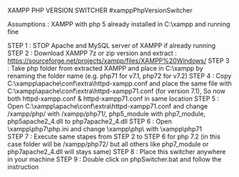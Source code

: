 XAMPP PHP VERSION SWITCHER #xamppPhpVersionSwitcher

Assumptions : XAMPP with php 5 already installed in C:\xampp and running fine

STEP 1 : STOP Apache and MySQL server of XAMPP if already running
STEP 2 : Download XAMPP 7z or zip version and extract :  https://sourceforge.net/projects/xampp/files/XAMPP%20Windows/
STEP 3 : Take php folder from extracted XAMPP and place in C:\xampp by renaming the folder name (e.g. php71 for v7.1, php72 for v7.2)
STEP 4 : Copy C:\xampp\apache\conf\extra\httpd-xampp.conf and place the same file with C:\xampp\apache\conf\extra\httpd-xampp71.conf (for version 7.1), So now both httpd-xampp.conf & httpd-xampp71.conf in same location
STEP 5 : Open C:\xampp\apache\conf\extra\httpd-xampp71.conf and change /xampp/php/ with /xampp/php71/, php5_module with php7_module, php5apache2_4.dll to php7apache2_4.dll
STEP 6 : Open \xampp\php7\php.ini and change \xampp\php\ with \xampp\php71\
STEP 7 : Execute same stapes from STEP 2 to STEP 6 for php 7.2 (in this case folder will be /xampp/php72/ but all others like php7_module or php7apache2_4.dll will stays same)
STEP 8 : Place this switcher anywhere in your machine
STEP 9 : Double click on phpSwitcher.bat and follow the instruction

